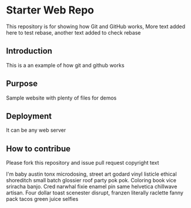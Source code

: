 # Starter Web Repo

This repository is for showing how Git and GitHub works, More text added here to test rebase, another text added to check rebase

## Introduction
This is a an example of how git and github works

## Purpose

Sample website with plenty of files for demos


## Deployment
It can be any web server

## How to contribue
Please fork this repository and issue pull request
copyright text

I'm baby austin tonx microdosing, street art godard vinyl listicle ethical shoreditch small batch glossier roof party pok pok. Coloring book vice sriracha banjo. Cred narwhal fixie enamel pin same helvetica chillwave artisan. Four dollar toast scenester disrupt, franzen literally raclette fanny pack tacos green juice selfies 